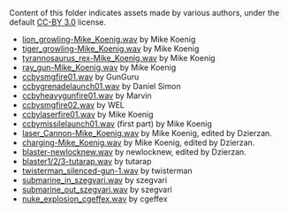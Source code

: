 Content of this folder indicates assets made by various authors, under the default [CC-BY 3.0](https://creativecommons.org/licenses/by/3.0/) license.

* [lion_growling-Mike_Koenig.wav](http://soundbible.com/1483-Lion-Growling.html) by Mike Koenig
* [tiger_growling-Mike_Koenig.wav](http://soundbible.com/1485-Tiger-Growling.html) by Mike Koenig
* [tyrannosaurus_rex-Mike_Koenig.wav](http://soundbible.com/1319-Tyrannosaurus-Rex.html) by Mike Koenig
* [ray_gun-Mike_Koenig.wav](http://soundbible.com/1770-Ray-Gun.html) by Mike Koenig
* [ccbysmgfire01.wav](http://soundbible.com/2091-MP5-SMG-9mm.html) by GunGuru
* [ccbygrenadelaunch01.wav](http://soundbible.com/2140-Grenade-Launcher-2.html) by Daniel Simon
* [ccbyheavygunfire01.wav](http://soundbible.com/2004-Gun-Shot.html) by Marvin
* [ccbysmgfire02.wav](http://soundbible.com/1575-High-Definition-Machine-Gun.html) by WEL
* [ccbylaserfire01.wav](http://soundbible.com/1771-Laser-Cannon.html) by Mike Koenig
* [ccbymissilelaunch01.wav](http://soundbible.com/2075-RPG-Plus-Shrapnel.html) (first part) by Mike Koenig
* [laser_Cannon-Mike_Koenig.wav](http://soundbible.com/1771-Laser-Cannon.html) by Mike Koenig, edited by Dzierzan.
* [charging-Mike_Koenig.wav](http://soundbible.com/1771-Laser-Cannon.html) by Mike Koenig, edited by Dzierzan.
* [blaster-newlocknew.wav](https://freesound.org/people/newlocknew/sounds/520056/) by newlocknew, edited by Dzierzan.
* [blaster1/2/3-tutarap.wav](https://freesound.org/people/tutarap/sounds/341956/) by tutarap
* [twisterman_silenced-gun-1.wav](https://freesound.org/people/twisterman/sounds/163583/) by twisterman
* [submarine_in_szegvari.wav](https://freesound.org/people/szegvari/sounds/572537/) by szegvari
* [submarine_out_szegvari.wav](https://freesound.org/people/szegvari/sounds/572537/) by szegvari
* [nuke_explosion_cgeffex.wav](https://freesound.org/people/CGEffex/sounds/100773/) by cgeffex
